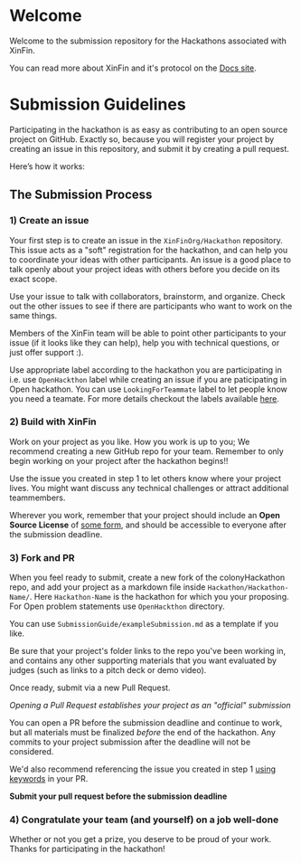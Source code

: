 # Welcome

Welcome to the submission repository for the Hackathons associated with XinFin.

You can read more about XinFin and it's protocol on the [Docs site](https://docs.xinfin.org).

# Submission Guidelines

Participating in the hackathon is as easy as contributing to an open source project on GitHub. Exactly so, because you will register your project by creating an issue in this repository, and submit it by creating a pull request.

Here’s how it works:

## The Submission Process

### 1) Create an issue
Your first step is to create an issue in the `XinFinOrg/Hackathon` repository. This issue acts as a "soft" registration for the hackathon, and can help you to coordinate your ideas with other participants. An issue is a good place to talk openly about your project ideas with others before you decide on its exact scope.

Use your issue to talk with collaborators, brainstorm, and organize. Check out the other issues to see if there are participants who want to work on the same things.

Members of the XinFin team will be able to point other participants to your issue (if it looks like they can help), help you with technical questions, or just offer support :).

Use appropriate label according to the hackathon you are participating in i.e. use `OpenHackthon` label while creating an issue if you are paticipating in Open hackathon.
You can use `LookingForTeammate` label to let people know you need a teamate.
For more details checkout the labels available [here](https://github.com/XinFinOrg/Hackathon/labels).

### 2) Build with XinFin
Work on your project as you like. How you work is up to you; We recommend creating a new GitHub repo for your team. Remember to only begin working on your project after the hackathon begins!!

Use the issue you created in step 1 to let others know where your project lives. You might want discuss any technical challenges or attract additional teammembers.

Wherever you work, remember that your project should include an **Open Source License** of [some form](https://opensource.org/licenses), and should be accessible to everyone after the submission deadline.

### 3) Fork and PR
When you feel ready to submit, create a new fork of the colonyHackathon repo, and add your project as a markdown file inside `Hackathon/Hackathon-Name/`.
Here `Hackathon-Name` is the hackathon for which you your proposing. For Open problem statements use `OpenHackthon` directory.

You can use `SubmissionGuide/exampleSubmission.md` as a template if you like.

Be sure that your project's folder links to the repo you've been working in, and contains any other supporting materials that you want evaluated by judges (such as links to a pitch deck or demo video).

Once ready, submit via a new Pull Request.

*Opening a Pull Request establishes your project as an "official" submission*

You can open a PR before the submission deadline and continue to work, but all materials must be finalized *before* the end of the hackathon. Any commits to your project submission after the deadline will not be considered.

We'd also recommend referencing the issue you created in step 1 [using keywords](https://help.github.com/articles/closing-issues-using-keywords/) in your PR.

**Submit your pull request before the submission deadline**

### 4) Congratulate your team (and yourself) on a job well-done
Whether or not you get a prize, you deserve to be proud of your work. Thanks for participating in the hackathon!
